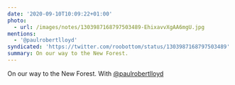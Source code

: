 ```yaml
---
date: '2020-09-10T10:09:22+01:00'
photo:
  - url: /images/notes/1303987168797503489-EhixavvXgAA6mgU.jpg
mentions:
  - '@paulrobertlloyd'
syndicated: 'https://twitter.com/roobottom/status/1303987168797503489'
summary: On our way to the New Forest.
---
```

On our way to the New Forest. With [@paulrobertlloyd](https://twitter.com/@paulrobertlloyd) 
